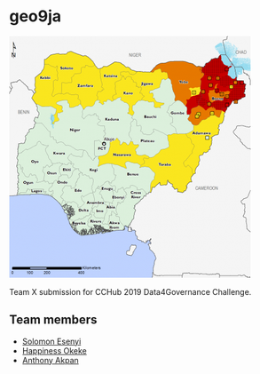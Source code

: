 # geo9ja

![nigeria map](img/map.png)

Team X submission for CCHub 2019 Data4Governance Challenge.

## Team members
* [Solomon Esenyi](https://github.com/lordghostx)
* [Happiness Okeke](https://github.com/happiexplores)
* [Anthony Akpan](https://github.com/kromate)
